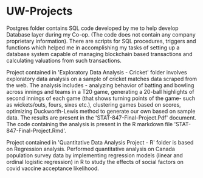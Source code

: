 # UW-Projects
Postgres folder contains SQL code developed by me to help develop Database layer during my Co-op. (The code does not contain any company proprietary information). There are scripts for SQL procedures, triggers and functions which helped me in accomplishing my tasks of setting up a database system capable of managing blockchain based transactions and calculating valuations from such transactions.

Project contained in 'Exploratory Data Analysis - Cricket' folder involves exploratory data analysis on a sample of cricket matches data scraped from the web. The analysis includes - analyzing behavior of batting and bowling across innings and teams in a T20 game, generating a 20-ball highlights of second innings of each game (that shows turning points of the game- such as wickets/outs, fours, sixes etc.), clustering games based on scores, optimizing Duckworth-Lewis method to generate our own based on sample data.
The results are present in the 'STAT-847-Final-Project.Pdf' document. The code containing the analysis is present in the R markdown file 'STAT-847-Final-Project.Rmd'.

Project contained in 'Quantitative Data Analysis Project - R' folder is based on Regression analysis. Performed quantitative analysis on Canada population survey data by implementing regression models (linear and ordinal logistic regression) in R to study the effects of social factors on covid vaccine acceptance likelihood.


